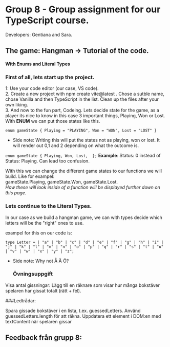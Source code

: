 # Group 8 - Group assignment for our TypeScript course.
Developers: Gentiana and Sara.   




## The game: Hangman -> Tutorial of the code. 
#### With Enums and Literal Types

### First of all, lets start up the project.   
1: Use your code editor (our case, VS code).   
2. Create a new project with npm create vite@latest .
   Chose a sutble name, chose Vanilla and then TypeScript in the list. Clean up the files after your own liking.   
3. And now to the fun part, Codeing. Lets decide state for the game, as a player its nice to know in this case 3 important things, Playing, Won or Lost. 
With <b>ENUM</b> we can put those states like this. 

`enum gameState {
Playing = "PLAYING",
Won = "WON",
Lost = "LOST" }`

- Side note: Writing this will put the states not as playing, won or lost. It will render out 0,1 and 2 depending on what the outcome is.
   
`enum gameState {
  Playing,
  Won,
  Lost, 
};`
<b>Example</b>: Status: 0 instead of Status: Playing. Can lead too confusion.

With this we can change the different game states to our functions we will build. 
Like for exampel:  
gameState.Playing, gameState.Won, gameState.Lost.   
<i>How these will look inside of a function will be displayed further down on this page.</i> 

### Lets continue to the <b>Literal Types</b>.
In our case as we build a hangman game, we can with types decide which letters will be the "right" ones to use.

exampel for this on our code is:

`type Letter =
  | "a" | "b" | "c" | "d" | "e" | "f" | "g"
  | "h" | "i" | "j" | "k" | "l" | "m" | "n"
  | "o" | "p" | "q" | "r" | "s" | "t" | "u"  
  | "v" | "w" | "x" | "y" | "z";`   

  - Side note: Why not Å Ä Ö?


    ### Övningsuppgift

Visa antal gissningar: Lägg till en räknare som visar hur många bokstäver spelaren har gissat totalt (rätt + fel).

###Ledtrådar:

Spara gissade bokstäver i en lista, t.ex. guessedLetters.
Använd guessedLetters.length för att räkna.
Uppdatera ett element i DOM:en med textContent när spelaren gissar

## Feedback från grupp 8:
    


